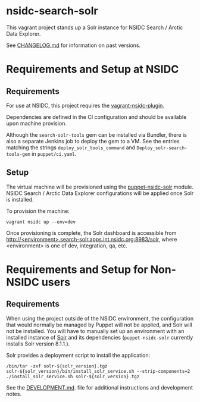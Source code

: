 # nsidc-search-solr

This vagrant project stands up a Solr instance for NSIDC Search / Arctic Data
Explorer.

See
[CHANGELOG.md](https://github.com/nsidc/search-solr/blob/master/CHANGELOG.md)
for information on past versions.

# Requirements and Setup at NSIDC

## Requirements
For use at NSIDC, this project requires the [vagrant-nsidc-plugin](https://bitbucket.org/nsidc/vagrant-nsidc-plugin).

Dependencies are defined in the CI configuration and should be available upon machine provision.

Although the `search-solr-tools` gem can be installed via Bundler, there is also a
separate Jenkins job to deploy the gem to a VM.  See the entries matching the
strings `deploy_solr_tools_command` and `Deploy_solr-search-tools-gem` in
`puppet/ci.yaml`.

## Setup
The virtual machine will be provisioned using the
[puppet-nsidc-solr](https://bitbucket.org/nsidc/puppet-nsidc-solr) module.
NSIDC Search / Arctic Data Explorer configurations will be applied once Solr is
installed.

To provision the machine:
```shell
vagrant nsidc up --env=dev
```

Once provisioning is complete, the Solr dashboard is accessible from
[http://&lt;environment&gt;.search-solr.apps.int.nsidc.org:8983/solr](), where
&lt;environment&gt; is one of dev, integration, qa, etc.

# Requirements and Setup for Non-NSIDC users

## Requirements

When using the project outside of the NSIDC environment, the configuration that
would normally be managed by Puppet will not be applied, and Solr will not be
installed.  You will have to manually set up an environment with an installed instance of
[Solr](http://lucene.apache.org/solr/downloads.html) and its dependencies
(`puppet-nsidc-solr` currently installs Solr version 8.1.1.).

Solr provides a deployment script to install the application:

```
/bin/tar -zxf solr-${solr_version}.tgz solr-${solr_version}/bin/install_solr_service.sh --strip-components=2
./install_solr_service.sh solr-${solr_version}.tgz
```

See the [DEVELOPMENT.md](https://github.com/nsidc/search-solr/blob/master/DEVELOPMENT.md).
file for additional instructions and development notes.
